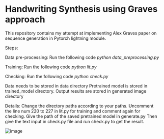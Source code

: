 # Handwriting Synthesis using Graves approach

This repository contains my attempt at implementing Alex Graves paper on sequence generation in Pytorch lightning module.

Steps:

Data pre-processing: Run the following code
_python data_preprocessing.py_

Training: Run the following code
_python lit.py_

Checking: Run the following code
_python check.py_

Data needs to be stored in data directory
Pretrained model is stored in trained_model directory.
Output results are stored in generated image directory

Details:
Change the directory paths according to your paths.
Uncomment the line num 220 to 227 in lit.py for training and comment again for checking.
Give the path of the saved pretrained model in generate.py
Then give the text input in check.py file and run check.py to get the result.

![image](https://user-images.githubusercontent.com/87189221/125092442-a66ed480-e0d1-11eb-9518-2f0b008bd6e3.png)
